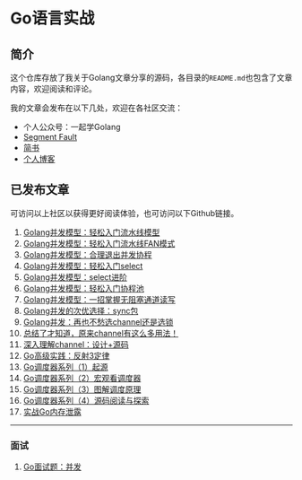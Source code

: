 Go语言实战
=========


## 简介

这个仓库存放了我关于Golang文章分享的源码，各目录的`README.md`也包含了文章内容，欢迎阅读和评论。

我的文章会发布在以下几处，欢迎在各社区交流：
- 个人公众号：一起学Golang
- [Segment Fault](https://segmentfault.com/u/lessisbetter)
- [简书](https://www.jianshu.com/u/947f3ccdd481)
- [个人博客](http://lessisbetter.site/)

## 已发布文章

可访问以上社区以获得更好阅读体验，也可访问以下Github链接。

1. [Golang并发模型：轻松入门流水线模型](./golang_pipeline_step_by_step/README_simple.md)
1. [Golang并发模型：轻松入门流水线FAN模式](./golang_pipeline_step_by_step)
1. [Golang并发模型：合理退出并发协程](./golang_goroutine_exit)
1. [Golang并发模型：轻松入门select](./golang_select)
1. [Golang并发模型：select进阶](./golang_select/README_advance.md)
1. [Golang并发模型：轻松入门协程池](./goroutine_pool/)
1. [Golang并发模型：一招掌握无阻塞通道读写](./channel/unblock_channel)
1. [Golang并发的次优选择：sync包](./sync_pkg/)
1. [Golang并发：再也不愁选channel还是选锁](./channel_plus_sync)
1. [总结了才知道，原来channel有这么多用法！](./channel/practice)
1. [深入理解channel：设计+源码](https://github.com/Shitaibin/shitaibin.github.io/blob/hexo_resource/source/_posts/golang-channel-design-and-source.md)
1. [Go高级实践：反射3定律](./reflect/law_of_reflect)
1. [Go调度器系列（1）起源](./scheduler)
1. [Go调度器系列（2）宏观看调度器](./scheduler)
1. [Go调度器系列（3）图解调度原理](./scheduler)
1. [Go调度器系列（4）源码阅读与探索](./scheduler)
1. [实战Go内存泄露](./pprof/goroutine)

-------------

### 面试
1. [Go面试题：并发](./problems)
